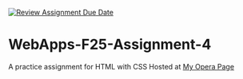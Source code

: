 [![Review Assignment Due Date](https://classroom.github.com/assets/deadline-readme-button-22041afd0340ce965d47ae6ef1cefeee28c7c493a6346c4f15d667ab976d596c.svg)](https://classroom.github.com/a/JJeKxqyv)
# WebApps-F25-Assignment-4
A practice assignment for HTML with CSS
Hosted at [My Opera Page](https://44-563-webapps-f25.github.io/webapps-f25-assignment4-HasithaKusam/)